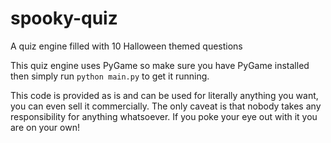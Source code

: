 # spooky-quiz
A quiz engine filled with 10 Halloween themed questions

This quiz engine uses PyGame so make sure you have PyGame installed then simply run ```python main.py``` to get it running.

This code is provided as is and can be used for literally anything you want, you can even sell it commercially. The only caveat is that nobody takes any responsibility for anything whatsoever. If you poke your eye out with it you are on your own!
